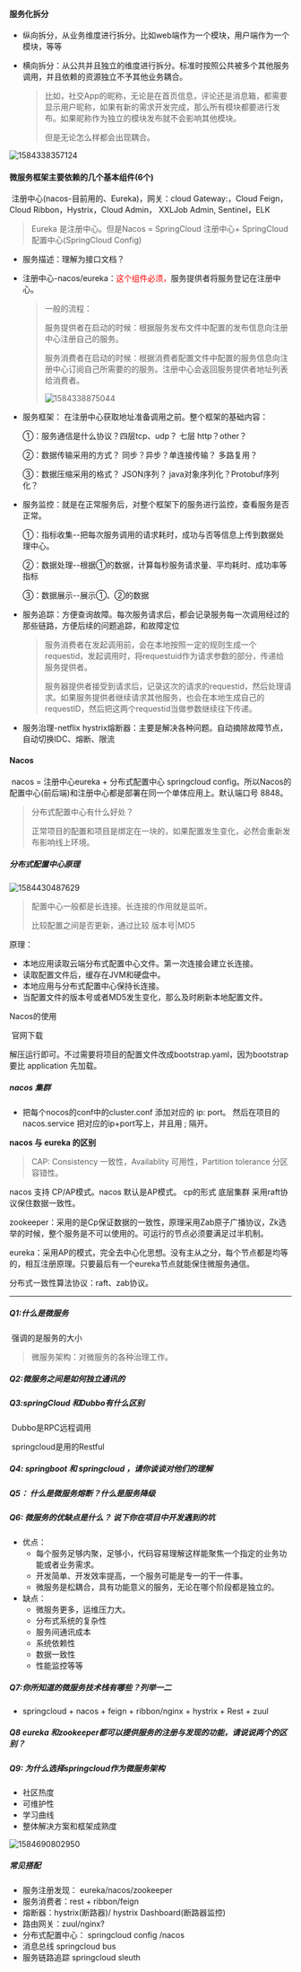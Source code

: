 #### 服务化拆分

* 纵向拆分，从业务维度进行拆分。比如web端作为一个模块，用户端作为一个模块，等等

* 横向拆分：从公共并且独立的维度进行拆分。标准时按照公共被多个其他服务调用，并且依赖的资源独立不予其他业务耦合。

  > 比如，社交App的昵称，无论是在首页信息，评论还是消息箱，都需要显示用户昵称，如果有新的需求开发完成，那么所有模块都要进行发布。如果昵称作为独立的模块发布就不会影响其他模块。
  >
  > 但是无论怎么样都会出现耦合。

![1584338357124](markdownImage/1584338357124.png)

#### 微服务框架主要依赖的几个基本组件(6个)

​	注册中心(nacos-目前用的、Eureka)，网关：cloud Gateway:，Cloud Feign，Cloud Ribbon，Hystrix，Cloud Admin， XXLJob Admin, Sentinel，ELK

> Eureka 是注册中心。但是Nacos = SpringCloud 注册中心+ SpringCloud配置中心(SpringCloud Config)

- 服务描述：理解为接口文档？

- 注册中心-nacos/eureka：<font color = "red">这个组件必须，</font>服务提供者将服务登记在注册中心。

  > 一般的流程：
  >
  > ​	服务提供者在启动的时候：根据服务发布文件中配置的发布信息向注册中心注册自己的服务。
  >
  > ​	服务消费者在启动的时候：根据消费者配置文件中配置的服务信息向注册中心订阅自己所需要的的服务。注册中心会返回服务提供者地址列表给消费者。
  >
  > ![1584338875044](markdownImage/1584338875044.png)

- 服务框架： 在注册中心获取地址准备调用之前。整个框架的基础内容：

  ①：服务通信是什么协议？四层tcp、udp？ 七层 http？other？

  ②：数据传输采用的方式？ 同步？异步？单连接传输？ 多路复用？

  ③：数据压缩采用的格式？ JSON序列？ java对象序列化？Protobuf序列化？

- 服务监控：就是在正常服务后，对整个框架下的服务进行监控，查看服务是否正常。

  ①：指标收集--把每次服务调用的请求耗时，成功与否等信息上传到数据处理中心。

  ②：数据处理--根据①的数据，计算每秒服务请求量、平均耗时、成功率等指标

  ③：数据展示--展示①、②的数据

- 服务追踪：方便查询故障。每次服务请求后，都会记录服务每一次调用经过的那些链路，方便后续的问题追踪，和故障定位

  > 服务消费者在发起调用前，会在本地按照一定的规则生成一个requestid，发起调用时，将requestuid作为请求参数的部分，传递给服务提供者。
  >
  > 服务器提供者接受到请求后，记录这次的请求的requestid，然后处理请求。如果服务提供者继续请求其他服务，也会在本地生成自己的requestID，然后把这两个requestid当做参数继续往下传递。

- 服务治理-netflix hystrix熔断器：主要是解决各种问题。自动摘除故障节点，自动切换IDC、熔断、限流



#### Nacos

​	nacos = 注册中心eureka + 分布式配置中心 springcloud config。所以Nacos的配置中心(前后端)和注册中心都是部署在同一个单体应用上。默认端口号 8848。

> 分布式配置中心有什么好处？
>
> ​	正常项目的配置和项目是绑定在一块的，如果配置发生变化，必然会重新发布影响线上环境。



##### 分布式配置中心原理

![1584430487629](markdownImage/1584430487629.png)

> 配置中心一般都是长连接。长连接的作用就是监听。
>
> 比较配置之间是否更新，通过比较 版本号|MD5

原理：

* 本地应用读取云端分布式配置中心文件。第一次连接会建立长连接。
* 读取配置文件后，缓存在JVM和硬盘中。
* 本地应用与分布式配置中心保持长连接。
* 当配置文件的版本号或者MD5发生变化，那么及时刷新本地配置文件。

Nacos的使用

​	官网下载

解压运行即可。不过需要将项目的配置文件改成bootstrap.yaml，因为bootstrap 要比 application 先加载。



##### nacos 集群

- 把每个nocos的conf中的cluster.conf 添加对应的 ip: port。 然后在项目的 nacos.service 把对应的ip+port写上，并且用 ; 隔开。

**nacos 与 eureka 的区别**

> CAP: Consistency 一致性，Availablity 可用性，Partition tolerance 分区容错性。

nacos 支持 CP/AP模式。nacos 默认是AP模式。 cp的形式 底层集群 采用raft协议保住数据一致性。

zookeeper：采用的是Cp保证数据的一致性，原理采用Zab原子广播协议，Zk选举的时候，整个服务是不可以使用的。可运行的节点必须要满足过半机制。

eureka：采用AP的模式，完全去中心化思想。没有主从之分，每个节点都是均等的，相互注册原理。只要最后有一个eureka节点就能保住微服务通信。

分布式一致性算法协议：raft、zab协议。



**********

##### Q1:什么是微服务

​		强调的是服务的大小

> 微服务架构：对微服务的各种治理工作。

##### Q2:微服务之间是如何独立通讯的

##### Q3:springCloud 和Dubbo有什么区别

​	Dubbo是RPC远程调用

​	springcloud是用的Restful

##### Q4:  springboot 和 springcloud ，请你谈谈对他们的理解

##### Q5： 什么是微服务熔断？什么是服务降级

##### Q6: 微服务的优缺点是什么？ 说下你在项目中开发遇到的坑

- 优点：
  - 每个服务足够内聚，足够小，代码容易理解这样能聚焦一个指定的业务功能或者业务需求。
  - 开发简单、开发效率提高，一个服务可能是专一的干一件事。
  - 微服务是松耦合，具有功能意义的服务，无论在哪个阶段都是独立的。
- 缺点：
  - 微服务更多，运维压力大。
  - 分布式系统的复杂性
  - 服务间通讯成本
  - 系统依赖性
  - 数据一致性
  - 性能监控等等

##### Q7:你所知道的微服务技术栈有哪些？列举一二

- springcloud + nacos + feign + ribbon/nginx  + hystrix + Rest + zuul

##### Q8 eureka 和zookeeper都可以提供服务的注册与发现的功能，请说说两个的区别？

##### Q9: 为什么选择springcloud作为微服务架构

- 社区热度
- 可维护性
- 学习曲线
- 整体解决方案和框架成熟度

![1584690802950](markdownImage/1584690802950.png)



##### 常见搭配

- 服务注册发现： eureka/nacos/zookeeper
- 服务消费者：rest + ribbon/feign
- 熔断器：hystrix(断路器)/ hystrix Dashboard(断路器监控)
- 路由网关：zuul/nginx?
- 分布式配置中心： springcloud config /nacos
- 消息总线 springcloud bus
- 服务链路追踪 springcloud sleuth





















